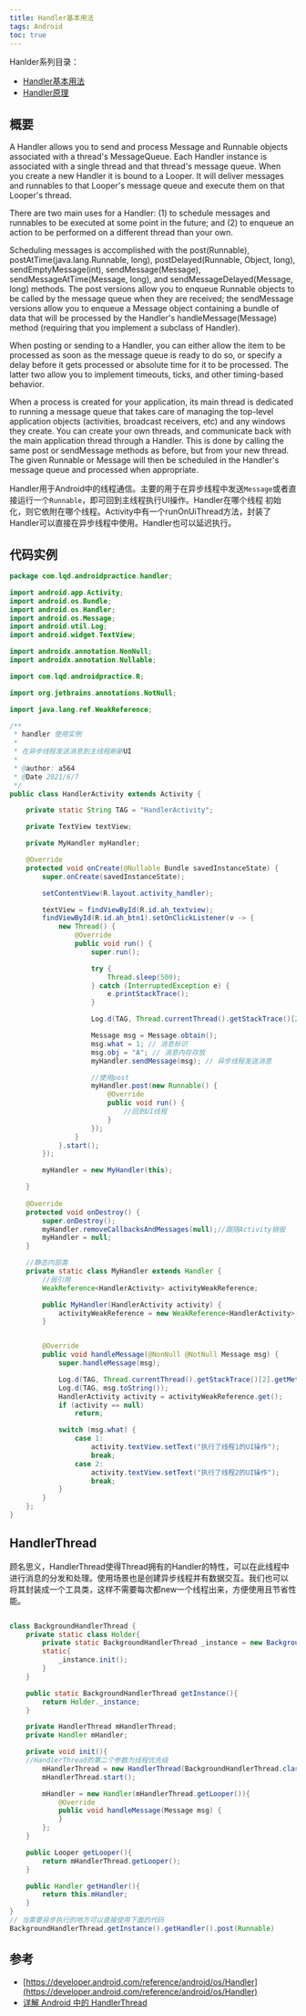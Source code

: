 ```yaml
---
title: Handler基本用法
tags: Android
toc: true
---
```



Hanlder系列目录：

- [Handler基本用法](./Handler基本用法.html)
- [Handler原理](./Handler原理.html)



## 概要


A Handler allows you to send and process Message and Runnable objects associated with a thread's MessageQueue. Each Handler instance 
is associated with a single thread and that thread's message queue. When you create a new Handler it is bound to a Looper. 
It will deliver messages and runnables to that Looper's message queue and execute them on that Looper's thread.

There are two main uses for a Handler: (1) to schedule messages and runnables to be executed at some point in the future; 
and (2) to enqueue an action to be performed on a different thread than your own.

Scheduling messages is accomplished with the post(Runnable), postAtTime(java.lang.Runnable, long), 
postDelayed(Runnable, Object, long), sendEmptyMessage(int), sendMessage(Message), sendMessageAtTime(Message, long), and 
sendMessageDelayed(Message, long) methods. The post versions allow you to enqueue Runnable objects to be called by the 
message queue when they are received; the sendMessage versions allow you to enqueue a Message object containing a bundle
of data that will be processed by the Handler's handleMessage(Message) method (requiring that you implement a subclass of Handler).

When posting or sending to a Handler, you can either allow the item to be processed as soon as the message queue is ready
to do so, or specify a delay before it gets processed or absolute time for it to be processed. The latter two allow you 
to implement timeouts, ticks, and other timing-based behavior.

When a process is created for your application, its main thread is dedicated to running a message queue that takes care 
of managing the top-level application objects (activities, broadcast receivers, etc) and any windows they create. You 
can create your own threads, and communicate back with the main application thread through a Handler. This is done by 
calling the same post or sendMessage methods as before, but from your new thread. The given Runnable or Message will then 
be scheduled in the Handler's message queue and processed when appropriate.

Handler用于Android中的线程通信。主要的用于在异步线程中发送`Message`或者直接运行一个`Runnable`，即可回到主线程执行UI操作。Handler在哪个线程
初始化，则它依附在哪个线程。Activity中有一个runOnUiThread方法，封装了Handler可以直接在异步线程中使用。Handler也可以延迟执行。

## 代码实例

```java
package com.lqd.androidpractice.handler;

import android.app.Activity;
import android.os.Bundle;
import android.os.Handler;
import android.os.Message;
import android.util.Log;
import android.widget.TextView;

import androidx.annotation.NonNull;
import androidx.annotation.Nullable;

import com.lqd.androidpractice.R;

import org.jetbrains.annotations.NotNull;

import java.lang.ref.WeakReference;

/**
 * handler 使用实例
 *
 * 在异步线程发送消息到主线程刷新UI
 *
 * @author: a564
 * @Date 2021/6/7
 */
public class HandlerActivity extends Activity {

    private static String TAG = "HandlerActivity";

    private TextView textView;

    private MyHandler myHandler;

    @Override
    protected void onCreate(@Nullable Bundle savedInstanceState) {
        super.onCreate(savedInstanceState);

        setContentView(R.layout.activity_handler);

        textView = findViewById(R.id.ah_textview);
        findViewById(R.id.ah_btn1).setOnClickListener(v -> {
            new Thread() {
                @Override
                public void run() {
                    super.run();

                    try {
                        Thread.sleep(500);
                    } catch (InterruptedException e) {
                        e.printStackTrace();
                    }

                    Log.d(TAG, Thread.currentThread().getStackTrace()[2].getMethodName());

                    Message msg = Message.obtain();
                    msg.what = 1; // 消息标识
                    msg.obj = "A"; // 消息内存存放
                    myHandler.sendMessage(msg); // 异步线程发送消息

                    //使用post
                    myHandler.post(new Runnable() {
                        @Override
                        public void run() {
                            //回到UI线程
                        }
                    });
                }
            }.start();
        });

        myHandler = new MyHandler(this);

    }
    
    @Override
    protected void onDestroy() {
        super.onDestroy();
        myHandler.removeCallbacksAndMessages(null);//跟随Activity销毁
        myHandler = null;
    }

    //静态内部类
    private static class MyHandler extends Handler {
        //弱引用
        WeakReference<HandlerActivity> activityWeakReference;

        public MyHandler(HandlerActivity activity) {
            activityWeakReference = new WeakReference<HandlerActivity>(activity);
        }


        @Override
        public void handleMessage(@NonNull @NotNull Message msg) {
            super.handleMessage(msg);

            Log.d(TAG, Thread.currentThread().getStackTrace()[2].getMethodName());
            Log.d(TAG, msg.toString());
            HandlerActivity activity = activityWeakReference.get();
            if (activity == null)
                return;

            switch (msg.what) {
                case 1:
                    activity.textView.setText("执行了线程1的UI操作");
                    break;
                case 2:
                    activity.textView.setText("执行了线程2的UI操作");
                    break;
            }
        }
    };
}

```

## HandlerThread

顾名思义，HandlerThread使得Thread拥有的Handler的特性，可以在此线程中进行消息的分发和处理。使用场景也是创建异步线程并有数据交互。我们也可以
将其封装成一个工具类，这样不需要每次都new一个线程出来，方便使用且节省性能。

```java

class BackgroundHandlerThread {
    private static class Holder{
        private static BackgroundHandlerThread _instance = new BackgroundHandlerThread();
        static{
            _instance.init();
        }
    }

    public static BackgroundHandlerThread getInstance(){
        return Holder._instance;
    }

    private HandlerThread mHandlerThread;
    private Handler mHandler;

    private void init(){
    //HandlerThread的第二个参数为线程优先级
        mHandlerThread = new HandlerThread(BackgroundHandlerThread.class.getSimpleName());
        mHandlerThread.start();

        mHandler = new Handler(mHandlerThread.getLooper()){
            @Override
            public void handleMessage(Message msg) {
            }
        };
    }

    public Looper getLooper(){
        return mHandlerThread.getLooper();
    }

    public Handler getHandler(){
        return this.mHandler;
    }
}
// 当需要异步执行的地方可以直接使用下面的代码
BackgroundHandlerThread.getInstance().getHandler().post(Runnable)

```


## 参考

- [https://developer.android.com/reference/android/os/Handler](https://developer.android.com/reference/android/os/Handler)
- [详解 Android 中的 HandlerThread](https://droidyue.com/blog/2015/11/08/make-use-of-handlerthread/)
